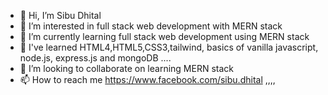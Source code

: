 - 👋 Hi, I’m Sibu Dhital
- 👀 I’m interested in full stack web development with MERN stack
- 🌱 I’m currently learning full stack web development using MERN stack
- 👀 I've learned HTML4,HTML5,CSS3,tailwind, basics of vanilla javascript, node.js, express.js and mongoDB .... 
- 💞️ I’m looking to collaborate on learning MERN stack
- 📫 How to reach me https://www.facebook.com/sibu.dhital ,,,, 

<!---
--->

